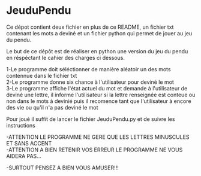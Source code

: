 # JeuduPendu
Ce dépot contient deux fichier en plus de ce README, un fichier txt contenant les mots a deviné
et un fichier python qui permet de jouer au jeu du pendu.

Le but de ce dépôt est de réaliser en python une version du
jeu du pendu en réspéctant le cahier des charges ci dessous.

1-Le programme doit séléctionner de manière aléatoir un des mots contennue dans le fichier txt\
2-Le programme donne six chance à l'utilisateur pour deviné le mot\
3-Le programme affiche l'état actuel du mot et demande à l'utilisateur de deviné une lettre,
il informe l'utilisateur si la lettre renseignée est conteue ou non dans le mots à devinié
puis il recomence tant que l'utilisateur à encore des vie ou qu'il n'a pas deviné le mot

Pour joué il suffit de lancer le fichier JeuduPendu.py et de suivre les instructions

-ATTENTION LE PROGRAMME NE GERE QUE LES LETTRES MINUSCULES ET SANS ACCENT\
-ATTENTION A BIEN RETENIR VOS ERREUR LE PROGRAMME NE VOUS AIDERA PAS...

-SURTOUT PENSEZ A BIEN VOUS AMUSER!!!

